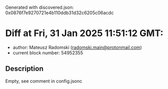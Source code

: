 Generated with discovered.json: 0x0876f7e9270721e4b110ddb31d32c6205c06acdc

# Diff at Fri, 31 Jan 2025 11:51:12 GMT:

- author: Mateusz Radomski (<radomski.main@protonmail.com>)
- current block number: 54952355

## Description

Empty, see comment in config.jsonc
